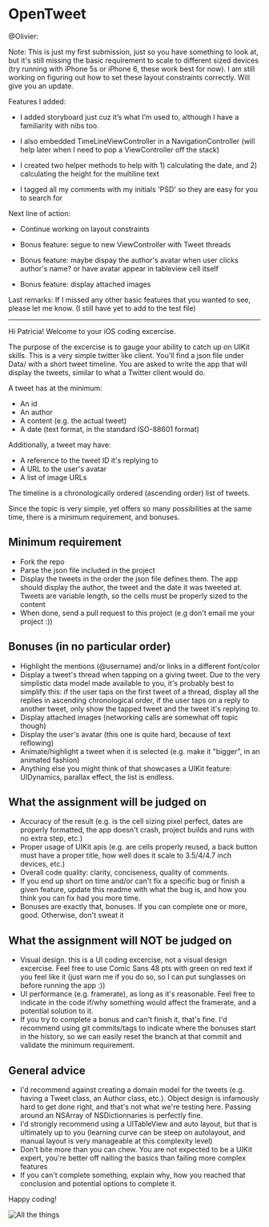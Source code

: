 OpenTweet
=========

@Olivier:

Note: This is just my first submission, just so you have something to look at, but it's still missing the basic requirement to scale to different sized devices (try running with iPhone 5s or iPhone 6, these work best for now). I am still working on figuring out how to set these layout constraints correctly. Will give you an update.

Features I added:

* I added storyboard just cuz it’s what I’m used to, although I have a familiarity with nibs too.

* I also embedded TimeLineViewController in a NavigationController (will help later when I need to pop a ViewController off the stack)

* I created two helper methods to help with 1) calculating the date, and 2) calculating the height for the multiline text

* I tagged all my comments with my initials 'PSD' so they are easy for you to search for

Next line of action:

* Continue working on layout constraints

* Bonus feature: segue to new ViewController with Tweet threads

* Bonus feature: maybe dispay the author's avatar when user clicks author's name? or have avatar appear in tableview cell itself

* Bonus feature: display attached images 

Last remarks: If I missed any other basic features that you wanted to see, please let me know. (I still have yet
to add to the test file)

----------------------------------------------------------------------------------------------------------------

Hi Patricia! Welcome to your iOS coding excercise.

The purpose of the excercise is to gauge your ability to catch up on UIKit skills. This is a very simple twitter like client. You'll find a json file under Data/ with a short tweet timeline. You are asked to write the app that will display the tweets, similar to what a Twitter client would do.

A tweet has at the minimum:

* An id
* An author
* A content (e.g. the actual tweet)
* A date (text format, in the standard ISO-88601 format)

Additionally, a tweet may have:

* A reference to the tweet ID it's replying to
* A URL to the user's avatar
* A list of image URLs

The timeline is a chronologically ordered (ascending order) list of tweets.

Since the topic is very simple, yet offers so many possibilities at the same time, there is a minimum requirement, and bonuses.

Minimum requirement
-------------------

* Fork the repo
* Parse the json file included in the project
* Display the tweets in the order the json file defines them. The app should display the author, the tweet and the date it was tweeted at. Tweets are variable length, so the cells must be properly sized to the content
* When done, send a pull request to this project (e.g don't email me your project :))

Bonuses (in no particular order)
-------

* Highlight the mentions (@username) and/or links in a different font/color
* Display a tweet's thread when tapping on a giving tweet. Due to the very simplistic data model made available to you, it's probably best to simplify this: if the user taps on the first tweet of a thread, display all the replies in ascending chronological order, if the user taps on a reply to another tweet, only show the tapped tweet and the tweet it's replying to.
* Display attached images (networking calls are somewhat off topic though)
* Display the user's avatar (this one is quite hard, because of text reflowing)
* Animate/highlight a tweet when it is selected (e.g. make it "bigger", in an animated fashion)
* Anything else you might think of that showcases a UIKit feature: UIDynamics, parallax effect, the list is endless.

What the assignment will be judged on
-------------------------------------

* Accuracy of the result (e.g. is the cell sizing pixel perfect, dates are properly formatted, the app doesn't crash, project builds and runs with no extra step, etc.)
* Proper usage of UIKit apis (e.g. are cells properly reused, a back button must have a proper title, how well does it scale to 3.5/4/4.7 inch devices, etc.)
* Overall code quality: clarity, conciseness, quality of comments.
* If you end up short on time and/or can't fix a specific bug or finish a given feature, update this readme with what the bug is, and how you think you can fix had you more time.
* Bonuses are exactly that, bonuses. If you can complete one or more, good. Otherwise, don't sweat it

What the assignment will NOT be judged on
-----------------------------------------

* Visual design. this is a UI coding excercise, not a visual design excercise. Feel free to use Comic Sans 48 pts with green on red text if you feel like it (just warn me if you do so, so I can put sunglasses on before running the app :))
* UI performance (e.g. framerate), as long as it's reasonable. Feel free to indicate in the code if/why something would affect the framerate, and a potential solution to it.
* If you try to complete a bonus and can't finish it, that's fine. I'd recommend using git commits/tags to indicate where the bonuses start in the history, so we can easily reset the branch at that commit and validate the minimum requirement.

General advice
--------------

* I'd recommend against creating a domain model for the tweets (e.g. having a Tweet class, an Author class, etc.). Object design is infamously hard to get done right, and that's not what we're testing here. Passing around an NSArray of NSDictionnaries is perfectly fine.
* I'd strongly recommend using a UITableView and auto layout, but that is ultimately up to you (learning curve can be steep on autolayout, and manual layout is very manageable at this complexity level)
* Don't bite more than you can chew. You are not expected to be a UIKit expert, you're better off nailing the basics than failing more complex features
* If you can't complete something, explain why, how you reached that conclusion and potential options to complete it.

Happy coding!

![All the things](http://cdn.meme.am/instances/500x/57104950.jpg)
